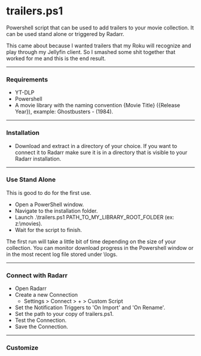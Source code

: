 # trailers.ps1
Powershell script that can be used to add trailers to your movie collection.  It can be used stand alone or triggered by Radarr.

This came about because I wanted trailers that my Roku will recognize and play through my Jellyfin client.  So I smashed some shit together that worked for me and this is the end result.

----------

### Requirements
- YT-DLP
- Powershell
- A movie library with the naming convention {Movie Title} ({Release Year}), example: Ghostbusters - (1984).

----------

### Installation
- Download and extract in a directory of your choice.
  If you want to connect it to Radarr make sure it is in a directory that is visible to your Radarr installation.

----------

### Use Stand Alone
This is good to do for the first use.
- Open a PowerShell window.
- Navigate to the installation folder.
- Launch .\trailers.ps1 PATH_TO_MY_LIBRARY_ROOT_FOLDER (ex: z:\movies).
- Wait for the script to finish.

The first run will take a little bit of time depending on the size of your collection.
You can monitor download progress in the Powershell window or in the most recent log file stored under \logs.

----------

### Connect with Radarr
- Open Radarr
- Create a new Connection
  - Settings > Connect > + > Custom Script
- Set the Notification Triggers to 'On Import' and 'On Rename'.
- Set the path to your copy of trailers.ps1.
- Test the Connection.
- Save the Connection.

----------

### Customize
